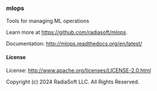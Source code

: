 ### mlops

Tools for managing ML operations

Learn more at https://github.com/radiasoft/mlops.

Documentation: http://mlops.readthedocs.org/en/latest/

#### License

License: http://www.apache.org/licenses/LICENSE-2.0.html

Copyright (c) 2024 RadiaSoft LLC.  All Rights Reserved.
